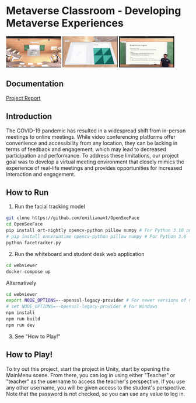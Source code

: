 # Metaverse Classroom - Developing Metaverse Experiences

<img src="https://github.com/furkan000/metaverse-classroom/blob/main/docs/1.png?raw=true" width="30%" /> <img src="https://github.com/furkan000/metaverse-classroom/blob/main/docs/2.png?raw=true" width="30%" /> <img src="https://github.com/furkan000/metaverse-classroom/blob/main/docs/3.png?raw=true" width="30%" />

## Documentation
[Project Report](https://github.com/furkan000/metaverse-classroom/blob/main/docs/awt_pj_ws2223_report_metaverse_2.pdf)

## Introduction
The COVID-19 pandemic has resulted in a widespread shift from in-person meetings to online meetings. 
While video conferencing platforms offer convenience and accessibility from any location, they can be lacking in terms of feedback and engagement, which may lead to decreased participation and performance. 
To address these limitations, our project goal was to develop a virtual meeting environment that closely mimics the experience of real-life meetings and provides opportunities for increased interaction and engagement.


## How to Run

1. Run the facial tracking model
```bash
git clone https://github.com/emilianavt/OpenSeeFace
cd OpenSeeFace
pip install ort-nightly opencv-python pillow numpy # For Python 3.10 and above
# pip install onnxruntime opencv-python pillow numpy # For Python 3.6 - 3.9
python facetracker.py
```

2. Run the whiteboard and student desk web application
```bash
cd webviewer
docker-compose up
```
Alternatively
```bash
cd webviewer
export NODE_OPTIONS=--openssl-legacy-provider # For newer versions of node on Mac/Linux
# set NODE_OPTIONS=--openssl-legacy-provider # For Windows
npm install
npm run build
npm run dev
```

3. See "How to Play!"

## How to Play!

To try out this project, start the project in Unity, start by opening the MainMenu scene. From there, you can log in using either "Teacher" or "teacher" as the username to access the teacher's perspective. If you use any other username, you will be given access to the student's perspective. Note that the password is not checked, so you can use any value to log in.
